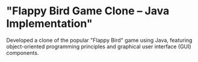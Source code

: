 # "Flappy Bird Game Clone – Java Implementation"
Developed a clone of the popular "Flappy Bird" game using Java, featuring object-oriented programming principles and graphical user interface (GUI) components.
